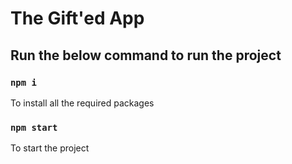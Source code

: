 # The Gift'ed App

## Run the below command to run the project 

### `npm i`
To install all the required packages

### `npm start`
To start the project